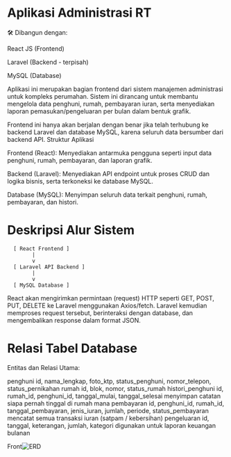 # Aplikasi Administrasi RT

🛠️ Dibangun dengan:

   React JS (Frontend)

   Laravel (Backend - terpisah)

   MySQL (Database)

Aplikasi ini merupakan bagian frontend dari sistem manajemen administrasi untuk kompleks perumahan. Sistem ini dirancang untuk membantu mengelola data penghuni, rumah, pembayaran iuran, serta menyediakan laporan pemasukan/pengeluaran per bulan dalam bentuk grafik.

Frontend ini hanya akan berjalan dengan benar jika telah terhubung ke backend Laravel dan database MySQL, karena seluruh data bersumber dari backend API.
Struktur Aplikasi

   Frontend (React):
    Menyediakan antarmuka pengguna seperti input data penghuni, rumah, pembayaran, dan laporan grafik.

  Backend (Laravel):
    Menyediakan API endpoint untuk proses CRUD dan logika bisnis, serta terkoneksi ke database MySQL.

  Database (MySQL):
    Menyimpan seluruh data terkait penghuni, rumah, pembayaran, dan histori.


# Deskripsi Alur Sistem
      [ React Frontend ]
            |
            v
      [ Laravel API Backend ]
            |
            v
      [ MySQL Database ]

React akan mengirimkan permintaan (request) HTTP seperti GET, POST, PUT, DELETE ke Laravel menggunakan Axios/fetch. Laravel kemudian memproses request tersebut, berinteraksi dengan database, dan mengembalikan response dalam format JSON.

# Relasi Tabel Database
Entitas dan Relasi Utama:

   penghuni
        id, nama_lengkap, foto_ktp, status_penghuni, nomor_telepon, status_pernikahan
   rumah
        id, blok, nomor, status_rumah
   histori_penghuni
        id, rumah_id, penghuni_id, tanggal_mulai, tanggal_selesai
        menyimpan catatan siapa pernah tinggal di rumah mana
   pembayaran
        id, penghuni_id, rumah_id, tanggal_pembayaran, jenis_iuran, jumlah, periode, status_pembayaran
        mencatat semua transaksi iuran (satpam / kebersihan)
   pengeluaran
        id, tanggal, keterangan, jumlah, kategori
        digunakan untuk laporan keuangan bulanan



   Front![ERD](https://github.com/user-attachments/assets/6050a874-5ea0-44b4-ac3e-159197aae991)


